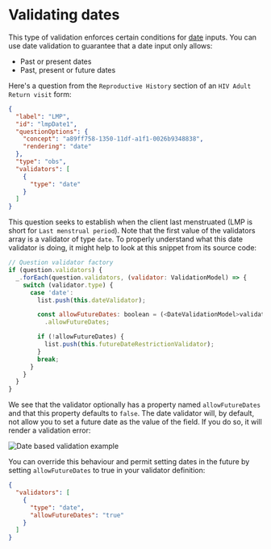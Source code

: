 # Validating dates

This type of validation enforces certain conditions for [date](/docs/field-types-reference#date) inputs. You can use date validation to guarantee that a date input only allows:

- Past or present dates
- Past, present or future dates

Here's a question from the `Reproductive History` section of an `HIV Adult Return visit` form:

```json
{
  "label": "LMP",
  "id": "lmpDate1",
  "questionOptions": {
    "concept": "a89ff758-1350-11df-a1f1-0026b9348838",
    "rendering": "date"
  },
  "type": "obs",
  "validators": [
    {
      "type": "date"
    }
  ]
}
```

This question seeks to establish when the client last menstruated (LMP is short for `Last menstrual period`). Note that the first value of the validators array is a validator of type `date`. To properly understand what this date validator is doing, it might help to look at this snippet from its source code:

```javascript {8-9}
// Question validator factory
if (question.validators) {
  _.forEach(question.validators, (validator: ValidationModel) => {
    switch (validator.type) {
      case 'date':
        list.push(this.dateValidator);

        const allowFutureDates: boolean = (<DateValidationModel>validator)
          .allowFutureDates;

        if (!allowFutureDates) {
          list.push(this.futureDateRestrictionValidator);
        }
        break;
      }
    }
  }
}
```

We see that the validator optionally has a property named `allowFutureDates` and that this property defaults to `false`. The date validator will, by default, not allow you to set a future date as the value of the field. If you do so, it will render a validation error:

![Date based validation example](/screens/date-based-validation.gif)

You can override this behaviour and permit setting dates in the future by setting `allowFutureDates` to true in your validator definition:

```json
{
  "validators": [
    {
      "type": "date",
      "allowFutureDates": "true"
    }
  ]
}
```
